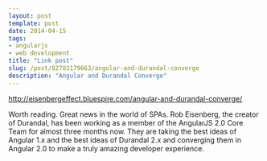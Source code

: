 ```yaml
---
layout: post
template: post
date: 2014-04-15
tags:
- angularjs
- web development
title: "Link post"
slug: /post/82783179663/angular-and-durandal-converge
description: "Angular and Durandal Converge"
---
```

<http://eisenbergeffect.bluespire.com/angular-and-durandal-converge/>

<p>Worth reading. Great news in the world of SPAs.&nbsp;Rob Eisenberg, the creator of Durandal, has been working as a member of the AngularJS 2.0 Core Team for almost three months now. They are taking the best ideas of Angular 1.x and the best ideas of Durandal 2.x and converging them in Angular 2.0 to make a truly amazing developer experience.</p>
